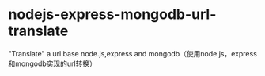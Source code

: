# nodejs-express-mongodb-url-translate
"Translate" a url base node.js,express and mongodb（使用node.js，express和mongodb实现的url转换）
